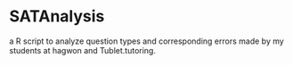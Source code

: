 # SATAnalysis
a R script to analyze question types and corresponding errors made by my students at hagwon and Tublet.tutoring. 

